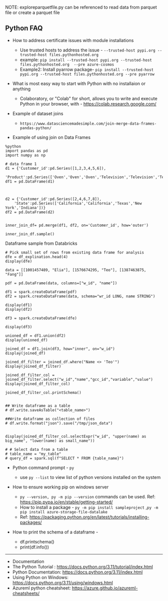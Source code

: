 NOTE: exploreparquetfile.py can be referenced to read data from parquet file or create a parquet file 


Python FAQ
----------
* How to address certificate issues with module installations
    -   Use trusted hosts to address the issue - `--trusted-host pypi.org --trusted-host files.pythonhosted.org`
    -   example: `pip install --trusted-host pypi.org --trusted-host files.pythonhosted.org  --pre azure-cosmos`
    -   Example2: Install pyarrow package- `pip install --trusted-host pypi.org --trusted-host files.pythonhosted.org --pre pyarrow`

* What is most easy way to start with Python with no installaion or anything 
    -    Colaboratory, or "Colab" for short, allows you to write and execute Python in your browser, with - https://colab.research.google.com/

* Example of dataset joins 
    -   `https://www.datasciencemadesimple.com/join-merge-data-frames-pandas-python/ `

* Example of using join on Data Frames 
```
%python
import pandas as pd
import numpy as np
 
# data frame 1
d1 = {'Customer_id':pd.Series([1,2,3,4,5,6]),
  'Product':pd.Series(['Oven','Oven','Oven','Television','Television','Television'])}
df1 = pd.DataFrame(d1)
 
 

d2 = {'Customer_id':pd.Series([2,4,6,7,8]),
    'State':pd.Series(['California','California','Texas','New York','Indiana'])}
df2 = pd.DataFrame(d2)


inner_join_df= pd.merge(df1, df2, on='Customer_id', how='outer')

inner_join_df.sample()
```

Dataframe sample from Databricks 
```
# Pick small set of rows from existing data frame for analysis 
dfe = df_explination.head(4)
display(dfe)

data = [[1001457489, "Elia"], [1576674295, "Teo"], [1387463875, "Fang"]]

pdf = pd.DataFrame(data, columns=["w_id", "name"])

df1 = spark.createDataFrame(pdf)
df2 = spark.createDataFrame(data, schema="wr_id LONG, name STRING")

display(df1)
display(df2)

df3 = spark.createDataFrame(dfe)

display(df3)

unioned_df = df1.union(df2)
display(unioned_df)

joined_df = df1.join(df3, how="inner", on="w_id")
display(joined_df)

joined_df_filter = joined_df.where("Name <> 'Teo'")
display(joined_df_filter)

joined_df_filter_col = joined_df_filter.select("w_id","name","gcc_id","variable","value")
display(joined_df_filter_col)

joined_df_filter_col.printSchema()


## Write dataframe as a table 
# df.write.saveAsTable("<table_name>")

##Write dataframe as collection of files 
# df.write.format("json").save("/tmp/json_data")


display(joined_df_filter_col.selectExpr("w_id", "upper(name) as big_name", "lower(name) as small_name"))

# # Select data from a table
# table_name = "my_table"
# query_df = spark.sql(f"SELECT * FROM {table_name}")

```

* Python command prompt - `py`
  *  use `py --list` to view list of python versions installed on the system

* How to ensure working pip on windows server
  * `py --version, py -m pip --version` commands can be used. Ref: https://pip.pypa.io/en/stable/getting-started/
  * How to install a package - `py -m pip install sampleproject` ,`py -m pip install azure-storage-file-datalake`
   * Ref: https://packaging.python.org/en/latest/tutorials/installing-packages/

* How to print the schema of a dataframe -
  * df.printschema()
  * print(df.info())


-----------------------

* Documentation
 * The Python Tutorial : https://docs.python.org/3.11/tutorial/index.html
 * Python Documentation: https://docs.python.org/3.11/index.html
 * Using Python on Windows: https://docs.python.org/3.11/using/windows.html
 * Azureml python cheatsheet: https://azure.github.io/azureml-cheatsheets/ 

